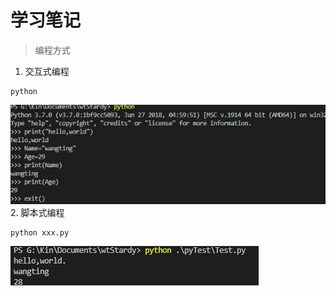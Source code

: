 # 学习笔记  

> 编程方式  
1. 交互式编程  
```shell
python  
```  
![交互式](.\getinpythonmutual.PNG)  
2. 脚本式编程  
```shell
python xxx.py
```
![脚本式](.\scriptprogram.PNG)  
